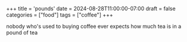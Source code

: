 +++
title = 'pounds'
date = 2024-08-28T11:00:00-07:00
draft = false
categories = ["food"]
tags = ["coffee"]
+++

nobody who's used to buying coffee ever expects how much tea is in a pound of tea